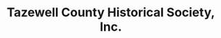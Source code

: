 ---
layout: repo
title: "Tazewell County Historical Society, Inc."
id: 16753
permalink: repos/16753/
---
